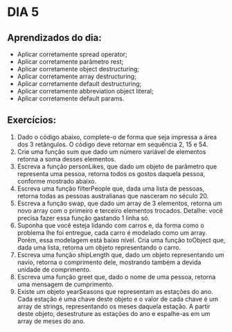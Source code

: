 # DIA 5

## Aprendizados do dia:
* Aplicar corretamente spread operator;
* Aplicar corretamente parâmetro rest;
* Aplicar corretamente object destructuring;
* Aplicar corretamente array destructuring;
* Aplicar corretamente default destructuring;
* Aplicar corretamente abbreviation object literal;
* Aplicar corretamente default params.

## Exercícios:
1. Dado o código abaixo, complete-o de forma que seja impressa a área dos 3 retângulos. O código deve retornar em sequência 2, 15 e 54.
2. Crie uma função sum que dado um número variável de elementos retorna a soma desses elementos.
3. Escreva a função personLikes, que dado um objeto de parâmetro que representa uma pessoa, retorna todos os gostos daquela pessoa, conforme mostrado abaixo.
4. Escreva uma função filterPeople que, dada uma lista de pessoas, retorna todas as pessoas australianas que nasceram no século 20.
5. Escreva a função swap, que dado um array de 3 elementos, retorna um novo array com o primeiro e terceiro elementos trocados. Detalhe: você precisa fazer essa função gastando 1 linha só.
6. Suponha que você esteja lidando com carros e, da forma como o problema lhe foi entregue, cada carro é modelado como um array. Porém, essa modelagem está baixo nível. Cria uma função toObject que, dada uma lista, retorna um objeto representando o carro.
7. Escreva uma função shipLength que, dado um objeto representando um navio, retorna o comprimento dele, mostrando também a devida unidade de comprimento.
8. Escreva uma função greet que, dado o nome de uma pessoa, retorna uma mensagem de cumprimento.
9. Existe um objeto yearSeasons que representam as estações do ano. Cada estação é uma chave deste objeto e o valor de cada chave é um array de strings, representando os meses daquela estação. A partir deste objeto, desestruture as estações do ano e espalhe-as em um array de meses do ano.